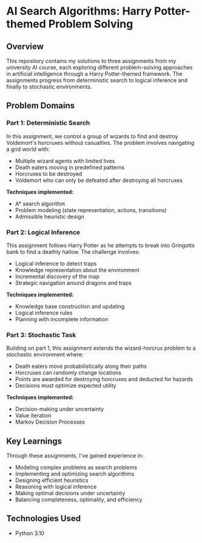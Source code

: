 # AI Search Algorithms: Harry Potter-themed Problem Solving

## Overview
This repository contains my solutions to three assignments from my university AI course, each exploring different problem-solving approaches in artificial intelligence through a Harry Potter-themed framework. The assignments progress from deterministic search to logical inference and finally to stochastic environments.

## Problem Domains

### Part 1: Deterministic Search
In this assignment, we control a group of wizards to find and destroy Voldemort's horcruxes without casualties. The problem involves navigating a grid world with:
- Multiple wizard agents with limited lives
- Death eaters moving in predefined patterns
- Horcruxes to be destroyed
- Voldemort who can only be defeated after destroying all horcruxes

**Techniques implemented:**
- A* search algorithm
- Problem modeling (state representation, actions, transitions)
- Admissible heuristic design

### Part 2: Logical Inference
This assignment follows Harry Potter as he attempts to break into Gringotts bank to find a deathly hallow. The challenge involves:
- Logical inference to detect traps
- Knowledge representation about the environment
- Incremental discovery of the map
- Strategic navigation around dragons and traps

**Techniques implemented:**
- Knowledge base construction and updating
- Logical inference rules
- Planning with incomplete information

### Part 3: Stochastic Task
Building on part 1, this assignment extends the wizard-horcrux problem to a stochastic environment where:
- Death eaters move probabilistically along their paths
- Horcruxes can randomly change locations
- Points are awarded for destroying horcruxes and deducted for hazards
- Decisions must optimize expected utility

**Techniques implemented:**
- Decision-making under uncertainty
- Value iteration
- Markov Decision Processes

## Key Learnings
Through these assignments, I've gained experience in:
- Modeling complex problems as search problems
- Implementing and optimizing search algorithms
- Designing efficient heuristics
- Reasoning with logical inference
- Making optimal decisions under uncertainty
- Balancing completeness, optimality, and efficiency

## Technologies Used
- Python 3.10

